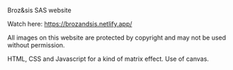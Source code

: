 Broz&sis SAS website  


Watch here: 
https://brozandsis.netlify.app/

All images on this website are protected by copyright and may not be used without permission.

HTML, CSS and Javascript for a kind of matrix effect.
Use of canvas.
